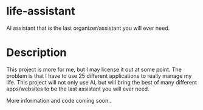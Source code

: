 # life-assistant
AI assistant that is the last organizer/assistant you will ever need.


# Description 

This project is more for me, but I may license it out at some point. The problem is that I have to use 25 different applications to really manage my life. This project will not only use AI, but will bring the best of many different apps/websites to be the last assistant you will ever need. 

More information and code coming soon..
